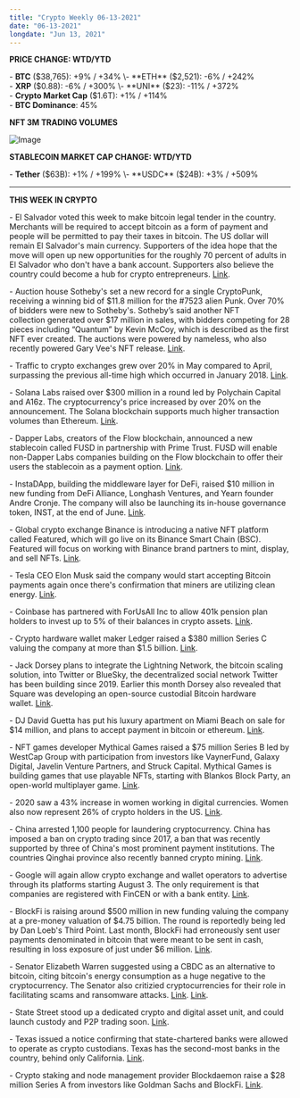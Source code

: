 ```yaml
---
title: "Crypto Weekly 06-13-2021"
date: "06-13-2021"
longdate: "Jun 13, 2021"
---
```


**PRICE CHANGE: WTD/YTD**

\- **BTC** ($38,765): +9% / +34%  
\- **ETH** ($2,521): -6% / +242%  
\- **XRP** ($0.88): -6% / +300%  
\- **UNI** ($23): -11% / +372%  
\- **Crypto Market Cap** ($1.6T): +1% / +114%   
\- **BTC Dominance**: 45%  


**NFT 3M TRADING VOLUMES**

![Image](/images/06-13-2021-1.png)


**STABLECOIN MARKET CAP CHANGE: WTD/YTD**

\- **Tether** ($63B): +1% / +199%  
\- **USDC** ($24B): +3% / +509%



---

**THIS WEEK IN CRYPTO**

\- El Salvador voted this week to make bitcoin legal tender in the country. Merchants will be required to accept bitcoin as a form of payment and people will be permitted to pay their taxes in bitcoin. The US dollar will remain El Salvador's main currency. Supporters of the idea hope that the move will open up new opportunities for the roughly 70 percent of adults in El Salvador who don't have a bank account. Supporters also believe the country could become a hub for crypto entrepreneurs. [Link](https://www.washingtonpost.com/world/2021/06/12/el-salvador-bitcoin-volcano-faq/).   
  
\- Auction house Sotheby's set a new record for a single CryptoPunk, receiving a winning bid of $11.8 million for the #7523 alien Punk. Over 70% of bidders were new to Sotheby's. Sotheby’s said another NFT collection generated over $17 million in sales, with bidders competing for 28 pieces including “Quantum” by Kevin McCoy, which is described as the first NFT ever created. The auctions were powered by nameless, who also recently powered Gary Vee's NFT release. [Link](https://cryptonewmedia.press/sothebys-record-cryptopunk-auction-sees-a-wave-of-new-bidders/).   
  
\- Traffic to crypto exchanges grew over 20% in May compared to April, surpassing the previous all-time high which occurred in January 2018. [Link](https://www.theblockcrypto.com/linked/107613/web-traffic-crypto-exchanges-may-record-high).   
  
\- Solana Labs raised over $300 million in a round led by Polychain Capital and A16z. The cryptocurrency's price increased by over 20% on the announcement. The Solana blockchain supports much higher transaction volumes than Ethereum. [Link](https://decrypt.co/73144/solana-labs-secures-314m-funding-sol-token-rises-20).   
  
\- Dapper Labs, creators of the Flow blockchain, announced a new stablecoin called FUSD in partnership with Prime Trust. FUSD will enable non-Dapper Labs companies building on the Flow blockchain to offer their users the stablecoin as a payment option. [Link](https://www.coinspeaker.com/dapper-labs-unveils-dubbed-fusd/).   
  
\- InstaDApp, building the middleware layer for DeFi, raised $10 million in new funding from DeFi Alliance, Longhash Ventures, and Yearn founder Andre Cronje. The company will also be launching its in-house governance token, INST, at the end of June. [Link](https://www.theblockcrypto.com/linked/108224/defi-startup-instadapp-raises-10-million-in-new-funding).   
  
\- Global crypto exchange Binance is introducing a native NFT platform called Featured, which will go live on its Binance Smart Chain (BSC). Featured will focus on working with Binance brand partners to mint, display, and sell NFTs. [Link](https://dailyhodl.com/2021/06/12/binance-to-launch-new-on-chain-nft-platform/).   
  
\- Tesla CEO Elon Musk said the company would start accepting Bitcoin payments again once there's confirmation that miners are utilizing clean energy. [Link](https://cointelegraph.com/news/elon-musks-lays-out-when-tesla-will-begin-accepting-bitcoin-payments-again).  
  
\- Coinbase has partnered with ForUsAll Inc to allow 401k pension plan holders to invest up to 5% of their balances in crypto assets. [Link](https://bitcoinwarrior.net/2021/06/coinbase-to-offer-crypto-investing-option-for-401k-pension-plan/).   
  
\- Crypto hardware wallet maker Ledger raised a $380 million Series C valuing the company at more than $1.5 billion. [Link](https://www.theblockcrypto.com/post/107775/ledger-380-million-series-c-raise-dan-tapiero-10t-fund).   
  
\- Jack Dorsey plans to integrate the Lightning Network, the bitcoin scaling solution, into Twitter or BlueSky, the decentralized social network Twitter has been building since 2019. Earlier this month Dorsey also revealed that Square was developing an open-source custodial Bitcoin hardware wallet. [Link](https://cointelegraph.com/news/jack-dorsey-says-he-will-integrate-lightning-network-into-twitter-or-bluesky).   
  
\- DJ David Guetta has put his luxury apartment on Miami Beach on sale for $14 million, and plans to accept payment in bitcoin or ethereum. [Link](https://cointelegraph.com/news/dj-david-guetta-puts-luxury-miami-pad-up-for-sale-will-accept-38-bitcoin-for-it).   
  
\- NFT games developer Mythical Games raised a $75 million Series B led by WestCap Group with participation from investors like VaynerFund, Galaxy Digital, Javelin Venture Partners, and Struck Capital. Mythical Games is building games that use playable NFTs, starting with Blankos Block Party, an open-world multiplayer game. [Link](https://cointelegraph.com/news/mythical-games-raises-75m-to-speed-up-nft-gaming).    
  
\- 2020 saw a 43% increase in women working in digital currencies. Women also now represent 26% of crypto holders in the US. [Link](https://www.cryptopolitan.com/women-represent-26-of-cryptocurrency-holders/).   
  
\- China arrested 1,100 people for laundering cryptocurrency. China has imposed a ban on crypto trading since 2017, a ban that was recently supported by three of China's most prominent payment institutions. The countries Qinghai province also recently banned crypto mining. [Link](https://decrypt.co/73214/china-arrests-over-1000-crypto-laundering-scandal).   
  
\- Google will again allow crypto exchange and wallet operators to advertise through its platforms starting August 3. The only requirement is that companies are registered with FinCEN or with a bank entity. [Link](https://cointelegraph.com/news/google-reversing-crypto-ads-ban-a-testament-to-blockchain-market-maturity).   
  
\- BlockFi is raising around $500 million in new funding valuing the company at a pre-money valuation of $4.75 billion. The round is reportedly being led by Dan Loeb's Third Point. Last month, BlockFi had erroneously sent user payments denominated in bitcoin that were meant to be sent in cash, resulting in loss exposure of just under $6 million. [Link](https://www.theblockcrypto.com/linked/107618/blockfi-fundrais-500-million-third-point-hedosophia).   
  
\- Senator Elizabeth Warren suggested using a CBDC as an alternative to bitcoin, citing bitcoin's energy consumption as a huge negative to the cryptocurrency. The Senator also critizied cryptocurrencies for their role in facilitating scams and ransomware attacks. [Link](https://twitter.com/SenWarren/status/1402725005113364486). [Link](https://decrypt.co/73191/elizabeth-warren-bitcoin-dogecoin-crypto-senate-hearing).   
  
\- State Street stood up a dedicated crypto and digital asset unit, and could launch custody and P2P trading soon. [Link](https://www.theblockcrypto.com/post/108214/state-street-stands-up-new-crypto-unit-as-it-eyes-potential-custody-defi-products).   
  
\- Texas issued a notice confirming that state-chartered banks were allowed to operate as crypto custodians. Texas has the second-most banks in the country, behind only California. [Link](https://decrypt.co/73283/texas-allow-state-banks-hold-bitcoin).   
  
\- Crypto staking and node management provider Blockdaemon raise a $28 million Series A from investors like Goldman Sachs and BlockFi. [Link](https://www.theblockcrypto.com/linked/107601/goldman-sachs-blockchain-blockdaemon-funding).